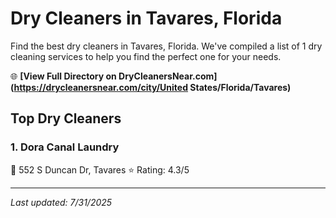 # Dry Cleaners in Tavares, Florida

Find the best dry cleaners in Tavares, Florida. We've compiled a list of 1 dry cleaning services to help you find the perfect one for your needs.

🌐 **[View Full Directory on DryCleanersNear.com](https://drycleanersnear.com/city/United States/Florida/Tavares)**

## Top Dry Cleaners

### 1. Dora Canal Laundry
📍 552 S Duncan Dr, Tavares
⭐ Rating: 4.3/5


---

*Last updated: 7/31/2025*
